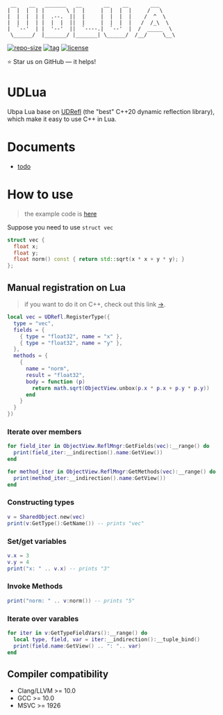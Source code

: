 ```
 __    __   _______   __       __    __       ___      
|  |  |  | |       \ |  |     |  |  |  |     /   \     
|  |  |  | |  .--.  ||  |     |  |  |  |    /  ^  \    
|  |  |  | |  |  |  ||  |     |  |  |  |   /  /_\  \   
|  `--'  | |  '--'  ||  `----.|  `--'  |  /  _____  \  
 \______/  |_______/ |_______| \______/  /__/     \__\ 
```

[![repo-size](https://img.shields.io/github/languages/code-size/Ubpa/UDLua?style=flat)](https://github.com/Ubpa/UDRefl/archive/master.zip) [![tag](https://img.shields.io/github/v/tag/Ubpa/UDLua)](https://github.com/Ubpa/UDRefl/tags) [![license](https://img.shields.io/github/license/Ubpa/UDLua)](LICENSE) 

⭐ Star us on GitHub — it helps!

# UDLua

Ubpa Lua base on [UDRefl](https://github.com/ubpa/udrefl) (the "best" C++20 dynamic reflection library), which make it easy to use C++ in Lua.

# Documents

- [todo](doc/todo.md) 

# How to use

> the example code is [here](https://github.com/Ubpa/UDLua/blob/master/bin/README.lua) 

Suppose you need to use `struct vec` 

```c++
struct vec {
  float x;
  float y;
  float norm() const { return std::sqrt(x * x + y * y); }
};
```

## Manual registration on Lua

> if you want to do it on C++, check out this link [->](https://github.com/ubpa/udrefl#manual-registration).

```lua
local vec = UDRefl.RegisterType({
  type = "vec",
  fields = {
    { type = "float32", name = "x" },
    { type = "float32", name = "y" },
  },
  methods = {
    {
      name = "norm",
      result = "float32",
      body = function (p)
        return math.sqrt(ObjectView.unbox(p.x * p.x + p.y * p.y))
      end
    }
  }
})
```

### Iterate over members

```lua
for field_iter in ObjectView.ReflMngr:GetFields(vec):__range() do
  print(field_iter:__indirection().name:GetView())
end

for method_iter in ObjectView.ReflMngr:GetMethods(vec):__range() do
  print(method_iter:__indirection().name:GetView())
end
```

### Constructing types

```lua
v = SharedObject.new(vec)
print(v:GetType():GetName()) -- prints "vec"
```

### Set/get variables

```lua
v.x = 3
v.y = 4
print("x: " .. v.x) -- prints "3"
```

### Invoke Methods

```lua
print("norm: " .. v:norm()) -- prints "5"
```

### Iterate over varables

```lua
for iter in v:GetTypeFieldVars():__range() do
  local type, field, var = iter:__indirection():__tuple_bind()
  print(field.name:GetView() .. ": ".. var)
end
```

## Compiler compatibility

- Clang/LLVM >= 10.0
- GCC >= 10.0
- MSVC >= 1926


